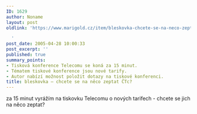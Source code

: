 ```yaml
---
ID: 1629
author: Noname
layout: post
oldlink: 'https://www.marigold.cz/item/bleskovka-chcete-se-na-neco-zeptat-ctc

  '
post_date: 2005-04-28 10:00:33
post_excerpt: ''
published: true
summary_points:
- Tisková konference Telecomu se koná za 15 minut.
- Tématem tiskové konference jsou nové tarify.
- Autor nabízí možnost položit dotazy na tiskové konferenci.
title: bleskovka – chcete se na něco zeptat ČTc?
---
```


<p>za 15 minut vyrážím na tiskovku Telecomu o nových tarifech - chcete se jich na něco zeptat?
</p>